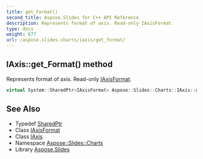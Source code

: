```yaml
---
title: get_Format()
second_title: Aspose.Slides for C++ API Reference
description: Represents format of axis. Read-only IAxisFormat.
type: docs
weight: 677
url: /aspose.slides.charts/iaxis/get_format/
---
```

## IAxis::get_Format() method


Represents format of axis. Read-only [IAxisFormat](../../iaxisformat/).

```cpp
virtual System::SharedPtr<IAxisFormat> Aspose::Slides::Charts::IAxis::get_Format()=0
```

## See Also

* Typedef [SharedPtr](../../../system/sharedptr/)
* Class [IAxisFormat](../../iaxisformat/)
* Class [IAxis](../)
* Namespace [Aspose::Slides::Charts](../../)
* Library [Aspose.Slides](../../../)